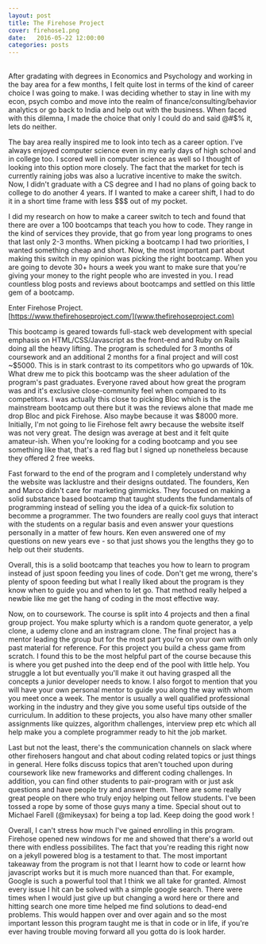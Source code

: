 ```yaml
---
layout: post
title: The Firehose Project
cover: firehose1.png
date:   2016-05-22 12:00:00
categories: posts
---
```

<br/>
After gradating with degrees in Economics and Psychology and working in the bay area for a few months, I felt quite lost in terms of the kind of career choice I was going to make. I was deciding whether to stay in line with my econ, psych combo and move into the realm of finance/consulting/behavior analytics or go back to India and help out with the business. When faced with this dilemna, I made the choice that only I could do and said @#$% it, lets do neither.

The bay area really inspired me to look into tech as a career option. I've always enjoyed computer science even in my early days of high school and in college too. I scored well in computer science as well so I thought of looking into this option more closely. The fact that the market for tech is currently raining jobs was also a lucrative incentive to make the switch. Now, I didn't graduate with a CS degree and I had no plans of going back to college to do another 4 years. If I wanted to make a career shift, I had to do it in a short time frame with less $$$ out of my pocket. 

I did my research on how to make a career switch to tech and found that there are over a 100 bootcamps that teach you how to code. They range in the kind of services they provide, that go from year long programs to ones that last only 2-3 months. When picking a bootcamp I had two priorities, I wanted something cheap and short. Now, the most important part about making this switch in my opinion was picking the right bootcamp. When you are going to devote 30+ hours a week you want to make sure that you're giving your money to the right people who are invested in you. I read countless blog posts and reviews about bootcamps and settled on this little gem of a bootcamp. 

Enter Firehose Project.<br/>
[https://www.thefirehoseproject.com/](www.thefirehoseproject.com)

 This bootcamp is geared towards full-stack web development with special emphasis on HTML/CSS/Javascript as the front-end and Ruby on Rails doing all the heavy lifting. The program is scheduled for 3 months of coursework and an additional 2 months for a final project and will cost ~$5000. This is in stark contrast to its competitors who go upwards of 10k. What drew me to pick this bootcamp was the sheer adulation of the program's past graduates. Everyone raved about how great the program was and it's exclusive close-community feel when compared to its competitors. I was actually this close to picking Bloc which is the mainstream bootcamp out there but it was the reviews alone that made me drop Bloc and pick Firehose. Also maybe because it was $8000 more. Initially, I'm not going to lie Firehose felt awry because the website itself was not very great. The design was average at best and it felt quite amateur-ish. When you're looking for a coding bootcamp and you see something like that, that's a red flag but I signed up nonetheless because they offered 2 free weeks. 

Fast forward to the end of the program and I completely understand why the website was lacklustre and their designs outdated. The founders, Ken and Marco didn't care for marketing gimmicks. They focused on making a solid substance based bootcamp that taught students the fundamentals of programming instead of selling you the idea of a quick-fix solution to becomme a programmer. The two founders are really cool guys that interact with the students on a regular basis and even answer your questions personally in a matter of few hours. Ken even answered one of my questions on new years eve - so that just shows you the lengths they go to help out their students. 

Overall, this is a solid bootcamp that teaches you how to learn to program instead of just spoon feeding you lines of code. Don't get me wrong, there's plenty of spoon feeding but what I really liked about the program is they know when to guide you and when to let go. That method really helped a newbie like me get the hang of coding in the most effective way. 

Now, on to coursework. The course is split into 4 projects and then a final group project. You make splurty which is a random quote generator, a yelp clone, a udemy clone and an instragram clone. The final project has a mentor leading the group but for the most part you're on your own with only past material for  reference. For this project you build a chess game from scratch. I found this to be the most helpful part of the course because this is where you get pushed into the deep end of the pool with little help. You struggle a lot but eventually you'll make it out having grasped all the concepts a junior developer needs to know. I also forgot to mention that you will have your own personal mentor to guide you along the way with whom you meet once a week. The mentor is usually a well qualified professional working in the industry and they give you some useful tips outside of the curriculum. In addition to these projects, you also have many other smaller assignments like quizzes, algorithm challenges, interview prep etc which all help make you a complete programmer ready to hit the job market. 

Last but not the least, there's the communication channels on slack where other firehosers hangout and chat about coding related topics or just things in general. Here folks discuss topics that aren't touched upon during coursework like new frameworks and different coding challenges. In addition, you can find other students to pair-program with or just ask questions and have people try and answer them. There are some really great people on there who truly enjoy helping out fellow students. I've been tossed a rope by some of those guys many a time. Special shout out to Michael Farell (@mikeysax) for being a top lad. Keep doing the good work !

Overall, I can't stress how much I've gained enrolling in this program. Firehose opened new windows for me and showed that there's a world out there with endless possibilites. The fact that you're reading this right now on a jekyll powered blog is a testament to that. The most important takeaway from the program is not that I learnt how to code or learnt how javascript works but it is much more nuanced than that. For example, Google is such a powerful tool that I think we all take for granted. Almost every issue I hit can be solved with a simple google search. There were times when I would just give up but changing a word here or there and hitting search one more time helped me find solutions to dead-end problems. This would happen over and over again and so the most important lesson this program taught me is that in code or in life, if you're ever having trouble moving forward all you gotta do is look harder.

